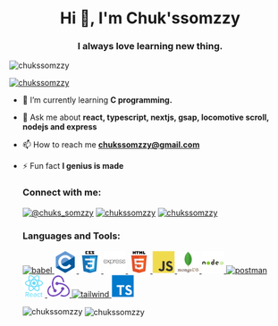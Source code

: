 
<h1 align="center">Hi 👋, I'm Chuk'ssomzzy</h1>
<h3 align="center">I always love learning new thing.</h3>

<p align="left"> <img src="https://komarev.com/ghpvc/?username=chukssomzzy&label=Profile%20views&color=0e75b6&style=flat" alt="chukssomzzy" /> </p>

<p align="left"> <a href="https://github.com/ryo-ma/github-profile-trophy"><img src="https://github-profile-trophy.vercel.app/?username=chukssomzzy" alt="chukssomzzy" /></a> </p>

- 🌱 I’m currently learning **C programming.**

- 💬 Ask me about **react, typescript, nextjs, gsap, locomotive scroll, nodejs and express**

- 📫 How to reach me **chukssomzzy@gmail.com**

- ⚡ Fun fact **I genius is made**

    <h3 align="left">Connect with me:</h3>
    <p align="left">
    <a href="https://twitter.com/@chuks_somzzy" target="blank"><img align="center" src="https://raw.githubusercontent.com/rahuldkjain/github-profile-readme-generator/master/src/images/icons/Social/twitter.svg" alt="@chuks_somzzy" height="30" width="40" /></a>
    <a href="https://stackoverflow.com/users/chukssomzzy" target="blank"><img align="center" src="https://raw.githubusercontent.com/rahuldkjain/github-profile-readme-generator/master/src/images/icons/Social/stack-overflow.svg" alt="chukssomzzy" height="30" width="40" /></a>
    <a href="https://fb.com/chukssomzzy" target="blank"><img align="center" src="https://raw.githubusercontent.com/rahuldkjain/github-profile-readme-generator/master/src/images/icons/Social/facebook.svg" alt="chukssomzzy" height="30" width="40" /></a>
    </p>

    <h3 align="left">Languages and Tools:</h3>
    <p align="left"> <a href="https://babeljs.io/" target="_blank" rel="noreferrer"> <img src="https://www.vectorlogo.zone/logos/babeljs/babeljs-icon.svg" alt="babel" width="40" height="40"/> </a> <a href="https://www.cprogramming.com/" target="_blank" rel="noreferrer"> <img src="https://raw.githubusercontent.com/devicons/devicon/master/icons/c/c-original.svg" alt="c" width="40" height="40"/> </a> <a href="https://www.w3schools.com/css/" target="_blank" rel="noreferrer"> <img src="https://raw.githubusercontent.com/devicons/devicon/master/icons/css3/css3-original-wordmark.svg" alt="css3" width="40" height="40"/> </a> <a href="https://expressjs.com" target="_blank" rel="noreferrer"> <img src="https://raw.githubusercontent.com/devicons/devicon/master/icons/express/express-original-wordmark.svg" alt="express" width="40" height="40"/> </a> <a href="https://www.w3.org/html/" target="_blank" rel="noreferrer"> <img src="https://raw.githubusercontent.com/devicons/devicon/master/icons/html5/html5-original-wordmark.svg" alt="html5" width="40" height="40"/> </a> <a href="https://developer.mozilla.org/en-US/docs/Web/JavaScript" target="_blank" rel="noreferrer"> <img src="https://raw.githubusercontent.com/devicons/devicon/master/icons/javascript/javascript-original.svg" alt="javascript" width="40" height="40"/> </a> <a href="https://www.mongodb.com/" target="_blank" rel="noreferrer"> <img src="https://raw.githubusercontent.com/devicons/devicon/master/icons/mongodb/mongodb-original-wordmark.svg" alt="mongodb" width="40" height="40"/> </a> <a href="https://nodejs.org" target="_blank" rel="noreferrer"> <img src="https://raw.githubusercontent.com/devicons/devicon/master/icons/nodejs/nodejs-original-wordmark.svg" alt="nodejs" width="40" height="40"/> </a> <a href="https://postman.com" target="_blank" rel="noreferrer"> <img src="https://www.vectorlogo.zone/logos/getpostman/getpostman-icon.svg" alt="postman" width="40" height="40"/> </a> <a href="https://reactjs.org/" target="_blank" rel="noreferrer"> <img src="https://raw.githubusercontent.com/devicons/devicon/master/icons/react/react-original-wordmark.svg" alt="react" width="40" height="40"/> </a> <a href="https://redux.js.org" target="_blank" rel="noreferrer"> <img src="https://raw.githubusercontent.com/devicons/devicon/master/icons/redux/redux-original.svg" alt="redux" width="40" height="40"/> </a> <a href="https://tailwindcss.com/" target="_blank" rel="noreferrer"> <img src="https://www.vectorlogo.zone/logos/tailwindcss/tailwindcss-icon.svg" alt="tailwind" width="40" height="40"/> </a> <a href="https://www.typescriptlang.org/" target="_blank" rel="noreferrer"> <img src="https://raw.githubusercontent.com/devicons/devicon/master/icons/typescript/typescript-original.svg" alt="typescript" width="40" height="40"/> </a> </p>

    <p><img align="left" src="https://github-readme-stats.vercel.app/api/top-langs?username=chukssomzzy&show_icons=true&locale=en&layout=compact" alt="chukssomzzy" /></p>

    <p>&nbsp;<img align="center" src="https://github-readme-stats.vercel.app/api?username=chukssomzzy&show_icons=true&locale=en" alt="chukssomzzy" /></p>

